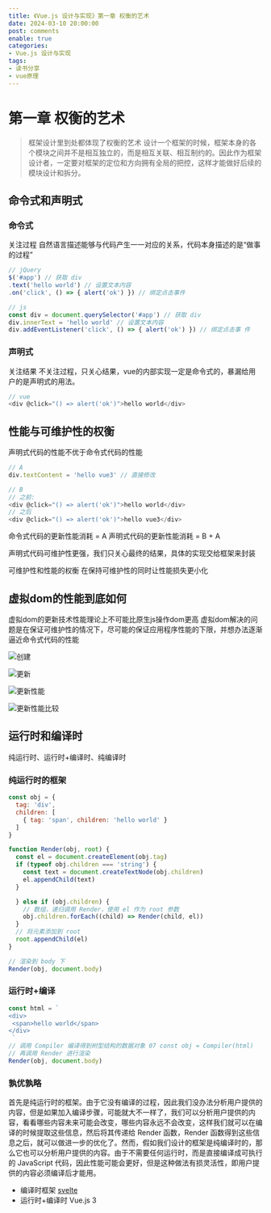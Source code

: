 ```yaml
---
title: 《Vue.js 设计与实现》第一章 权衡的艺术
date: 2024-03-10 20:00:00
post: comments
enable: true
categories: 
- Vue.js 设计与实现
tags: 
- 读书分享
- vue原理
---
```


# 第一章 权衡的艺术
> 框架设计里到处都体现了权衡的艺术
设计一个框架的时候，框架本身的各个模块之间并不是相互独立的，而是相互关联、相互制约的。因此作为框架设计者，一定要对框架的定位和方向拥有全局的把控，这样才能做好后续的模块设计和拆分。

## 命令式和声明式

### 命令式 
关注过程
自然语言描述能够与代码产生一一对应的关系，代码本身描述的是“做事的过程”
```js
// jQuery
$('#app') // 获取 div
.text('hello world') // 设置文本内容
.on('click', () => { alert('ok') }) // 绑定点击事件

// js
const div = document.querySelector('#app') // 获取 div
div.innerText = 'hello world' // 设置文本内容
div.addEventListener('click', () => { alert('ok') }) // 绑定点击事 件
```
### 声明式
关注结果
不关注过程，只关心结果，vue的内部实现一定是命令式的，暴漏给用户的是声明式的用法。
```js
// vue
<div @click="() => alert('ok')">hello world</div>
```
## 性能与可维护性的权衡
声明式代码的性能不优于命令式代码的性能


```js
// A
div.textContent = 'hello vue3' // 直接修改
```

```js
// B
// 之前:
<div @click="() => alert('ok')">hello world</div> 
// 之后
<div @click="() => alert('ok')">hello vue3</div>
```
命令式代码的更新性能消耗 = A
声明式代码的更新性能消耗 = B + A

声明式代码可维护性更强，我们只关心最终的结果，具体的实现交给框架来封装

可维护性和性能的权衡
在保持可维护性的同时让性能损失更小化

## 虚拟dom的性能到底如何
虚拟dom的更新技术性能理论上不可能比原生js操作dom更高 
虚拟dom解决的问题是在保证可维护性的情况下，尽可能的保证应用程序性能的下限，并想办法逐渐逼近命令式代码的性能


![创建](../img/vue/vue1/inner1.png)

![更新](../img/vue/vue1/inner2.png)

![更新性能](../img/vue/vue1/inner3.png)

![更新性能比较](../img/vue/vue1/inner4.png)

## 运行时和编译时
纯运行时、运行时+编译时、纯编译时

### 纯运行时的框架
```js 
const obj = {
  tag: 'div',
  children: [
    { tag: 'span', children: 'hello world' }
  ]
}

function Render(obj, root) {
  const el = document.createElement(obj.tag)
  if (typeof obj.children === 'string') {
    const text = document.createTextNode(obj.children)
    el.appendChild(text)
  } 

  } else if (obj.children) {
    // 数组，递归调用 Render，使用 el 作为 root 参数
    obj.children.forEach((child) => Render(child, el))
  }
  // 将元素添加到 root
  root.appendChild(el)
}

// 渲染到 body 下
Render(obj, document.body)
```

### 运行时+编译
```js
const html = `
<div>
 <span>hello world</span>
</div>
 `
// 调用 Compiler 编译得到树型结构的数据对象 07 const obj = Compiler(html)
// 再调用 Render 进行渲染
Render(obj, document.body)
```
### 孰优孰略
首先是纯运行时的框架。由于它没有编译的过程，因此我们没办法分析用户提供的内容，但是如果加入编译步骤，可能就大不一样了，我们可以分析用户提供的内容，看看哪些内容未来可能会改变，哪些内容永远不会改变，这样我们就可以在编译的时候提取这些信息，然后将其传递给 Render 函数，Render 函数得到这些信息之后，就可以做进一步的优化了。然而，假如我们设计的框架是纯编译时的，那么它也可以分析用户提供的内容。由于不需要任何运行时，而是直接编译成可执行的 JavaScript 代码，因此性能可能会更好，但是这种做法有损灵活性，即用户提供的内容必须编译后才能用。

+ 编译时框架   [svelte](https://www.svelte.cn/)
+ 运行时+编译时  Vue.js 3


